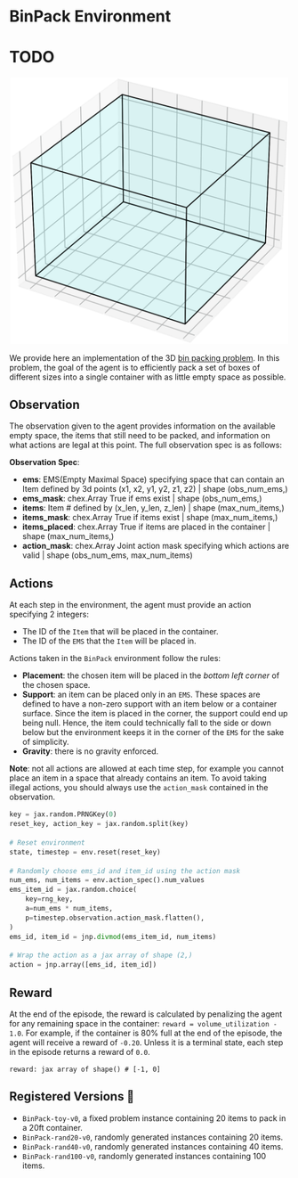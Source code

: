 # BinPack Environment
# TODO
<p align="center">
        <img src="../env_anim/bin_pack.gif" width="500"/>
</p>

We provide here an implementation of the 3D [bin packing problem](https://en.wikipedia.org/wiki/Bin_packing_problem). In this problem, the goal of the agent is to efficiently pack a set of boxes of different sizes into a single container with
as little empty space as possible.

## Observation
The observation given to the agent provides information on the available empty space, the items that
still need to be packed, and information on what actions are legal at this point. The full observation
spec is as follows:


**Observation Spec**:

- **ems**: EMS(Empty Maximal Space) specifying space that can contain an Item defined by 3d points (x1, x2, y1, y2, z1, z2) | shape (obs_num_ems,)
- **ems_mask**: chex.Array True if ems exist | shape (obs_num_ems,)
- **items**: Item # defined by (x_len, y_len, z_len) | shape (max_num_items,)
- **items_mask**: chex.Array True if items exist | shape (max_num_items,)
- **items_placed**: chex.Array True if items are placed in the container | shape (max_num_items,)
- **action_mask**: chex.Array Joint action mask specifying which actions are valid | shape (obs_num_ems, max_num_items)


## Actions
At each step in the environment, the agent must provide an action specifying 2 integers:
- The ID of the `Item` that will be placed in the container.
- The ID of the `EMS` that the `Item` will be placed in.

Actions taken in the `BinPack` environment follow the rules:

- **Placement**: the chosen item will be placed in the *bottom left corner* of the chosen space.
- **Support**: an item can be placed only in an `EMS`. These spaces are defined to have a
non-zero support with an item below or a container surface. Since the item is placed in the corner,
the support could end up being null. Hence, the item could technically fall to the side or down
below but the environment keeps it in the corner of the `EMS` for the sake of simplicity.
- **Gravity**: there is no gravity enforced.

**Note**: not all actions are allowed at each time step, for example you cannot place an item in a
space that already contains an item. To avoid taking illegal actions, you should always use the
`action_mask` contained in the observation.

```python
key = jax.random.PRNGKey(0)
reset_key, action_key = jax.random.split(key)

# Reset environment
state, timestep = env.reset(reset_key)

# Randomly choose ems_id and item_id using the action mask
num_ems, num_items = env.action_spec().num_values
ems_item_id = jax.random.choice(
    key=rng_key,
    a=num_ems * num_items,
    p=timestep.observation.action_mask.flatten(),
)
ems_id, item_id = jnp.divmod(ems_item_id, num_items)

# Wrap the action as a jax array of shape (2,)
action = jnp.array([ems_id, item_id])
```

## Reward
At the end of the episode, the reward is calculated by penalizing the agent for any remaining space
in the container: `reward = volume_utilization - 1.0`.
For example, if the container is 80% full at the end of the episode, the agent will receive
a reward of `-0.20`. Unless it is a terminal state, each step in the episode returns
a reward of `0.0`.

```
reward: jax array of shape() # [-1, 0]
```

## Registered Versions 📖
- `BinPack-toy-v0`, a fixed problem instance containing 20 items to pack in a 20ft container.
- `BinPack-rand20-v0`, randomly generated instances containing 20 items.
- `BinPack-rand40-v0`, randomly generated instances containing 40 items.
- `BinPack-rand100-v0`, randomly generated instances containing 100 items.
